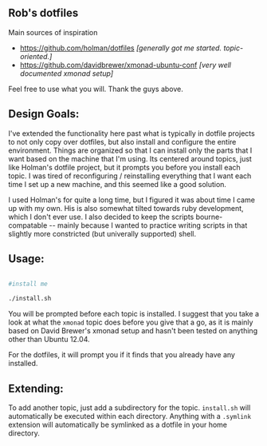 Rob's dotfiles
---

Main sources of inspiration
- https://github.com/holman/dotfiles *[generally got me started.  topic-oriented.]*
- https://github.com/davidbrewer/xmonad-ubuntu-conf  *[very well documented xmonad setup]*

Feel free to use what you will.  Thank the guys above.

Design Goals:
---
I've extended the functionality here past what is typically in dotfile projects
to not only copy over dotfiles, but also install and configure
the entire environment.  Things are organized so that I can install only the parts that 
I want based on the machine that I'm using. Its centered around topics, just like Holman's 
dotfile project, but it prompts you before you install each topic. I was tired of
reconfiguring / reinstalling everything that I want each time I set up a new machine, and 
this seemed like a good solution.

I used Holman's for quite a long time, but I figured it was about time I came up with my 
own.  His is also somewhat tilted towards ruby development, which I don't ever use.
I also decided to keep the scripts bourne-compatable -- mainly because
I wanted to practice writing scripts in that slightly more constricted (but univerally supported) shell.

Usage:
---

```sh

#install me

./install.sh

```

You will be prompted before each topic is installed.  I suggest that you take a look
at what the ```xmonad``` topic does before you give that a go, as it is mainly based on 
David Brewer's xmonad setup and hasn't been tested on anything other than Ubuntu 12.04.

For the dotfiles, it will prompt you if it finds that you already have any installed.

Extending:
---
To add another topic, just add a subdirectory for the topic.  ```install.sh``` will automatically
be executed within each directory.  Anything with a ```.symlink``` extension will automatically be symlinked
as a dotfile in your home directory.

